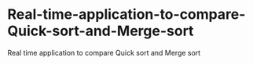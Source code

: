 # Real-time-application-to-compare-Quick-sort-and-Merge-sort
Real time application to compare Quick sort and Merge sort
